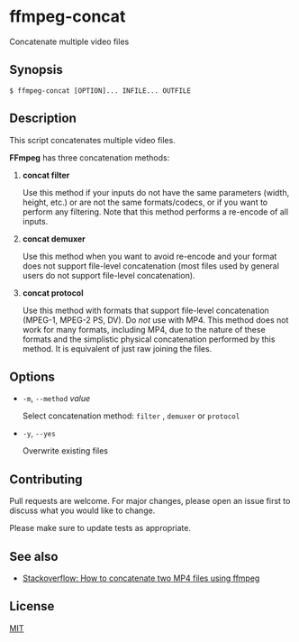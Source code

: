 # ffmpeg-concat

Concatenate multiple video files


## Synopsis

```console
$ ffmpeg-concat [OPTION]... INFILE... OUTFILE
```


## Description

This script concatenates multiple video files.

**FFmpeg** has three concatenation methods:

1. **concat filter**

   Use this method if your inputs do not have the same parameters (width, height, etc.) or are not the same formats/codecs, or if you want to perform any filtering. Note that this method performs a re-encode of all inputs.

2. **concat demuxer**

   Use this method when you want to avoid re-encode and your format does not support file-level concatenation (most files used by general users do not support file-level concatenation).

3. **concat protocol**

   Use this method with formats that support file-level concatenation (MPEG-1, MPEG-2 PS, DV). Do _not_ use with MP4. This method does not work for many formats, including MP4, due to the nature of these formats and the simplistic physical concatenation performed by this method. It is equivalent of just raw joining the files.


## Options

+ `-m`, `--method` _value_

  Select concatenation method: `filter` , `demuxer`  or `protocol`

+ `-y`, `--yes`

  Overwrite existing files


## Contributing

Pull requests are welcome. For major changes, please open an issue first to discuss what you would like to change.

Please make sure to update tests as appropriate.


## See also

+ [Stackoverflow: How to concatenate two MP4 files using ffmpeg](https://stackoverflow.com/questions/7333232)


## License

[MIT](https://choosealicense.com/licenses/mit/)
